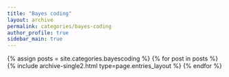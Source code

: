 ```yaml
---
title: "Bayes coding"
layout: archive
permalink: categories/bayes-coding
author_profile: true
sidebar_main: true
---
```



{% assign posts = site.categories.bayescoding %}
{% for post in posts %} {% include archive-single2.html type=page.entries_layout %} {% endfor %}
